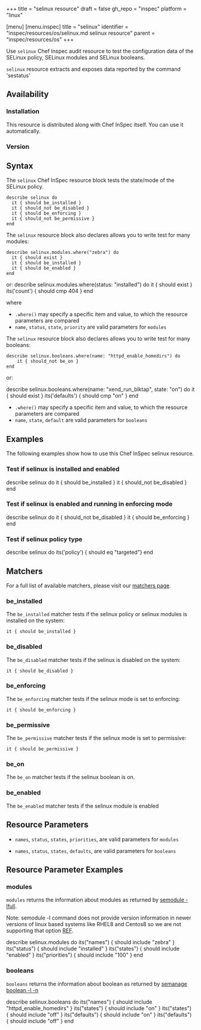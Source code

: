 +++
title = "selinux resource"
draft = false
gh_repo = "inspec"
platform = "linux"

[menu]
  [menu.inspec]
    title = "selinux"
    identifier = "inspec/resources/os/selinux.md selinux resource"
    parent = "inspec/resources/os"
+++

Use `selinux` Chef Inspec audit resource to test the configuration data of the SELinux policy, SELinux modules and SELinux booleans.

`selinux` resource extracts and exposes data reported by the command 'sestatus'

## Availability

### Installation

This resource is distributed along with Chef InSpec itself. You can use it automatically.

### Version

## Syntax

The `selinux` Chef InSpec resource block tests the state/mode of the SELinux policy.

    describe selinux do
      it { should be_installed }
      it { should_not be_disabled }
      it { should be_enforcing }
      it { should_not be_permissive }
    end

The `selinux` resource block also declares allows you to write test for many modules:

    describe selinux.modules.where("zebra") do
      it { should exist }
      it { should be_installed }
      it { should be_enabled }
    end

or:
    describe selinux.modules.where(status: "installed") do
      it { should exist }
      its('count') { should cmp 404 }
    end

where

- `.where()` may specify a specific item and value, to which the resource parameters are compared
- `name`, `status`, `state`, `priority` are valid parameters for `modules`

The `selinux` resource block also declares allows you to write test for many booleans:

    describe selinux.booleans.where(name: "httpd_enable_homedirs") do
        it { should_not be_on }
    end

or:

  describe selinux.booleans.where(name: "xend_run_blktap", state: "on") do
    it { should exist }
    its('defaults') { should cmp "on" }
  end

- `.where()` may specify a specific item and value, to which the resource parameters are compared
- `name`, `state`, `default` are valid parameters for `booleans`

## Examples

The following examples show how to use this Chef InSpec selinux resource.

### Test if selinux is installed and enabled

describe selinux do
  it { should be_installed }
  it { should_not be_disabled }
end

### Test if selinux is enabled and running in enforcing mode

describe selinux do
  it { should_not be_disabled }
  it { should be_enforcing }
end

### Test if selinux policy type
describe selinux do
  its('policy') { should eq "targeted"}
end

## Matchers

For a full list of available matchers, please visit our [matchers page](/inspec/matchers/).

### be_installed

The `be_installed` matcher tests if the selinux policy or selinux modules is installed on the system:

    it { should be_installed }

### be_disabled

The `be_disabled` matcher tests if the selinux is disabled on the system:

    it { should be_disabled }

### be_enforcing

The `be_enforcing` matcher tests if the selinux mode is set to enforcing:

    it { should be_enforcing }

### be_permissive

The `be_permissive` matcher tests if the selinux mode is set to permissive:

    it { should be_permissive }

### be_on
The `be_on` matcher tests if the selinux boolean is on.

### be_enabled
The `be_enabled` matcher tests if the selinux module is enabled

## Resource Parameters

- `names`, `status`, `states`, `priorities`,  are valid parameters for `modules`

- `names`, `status`, `states`, `defaults`,  are valid parameters for `booleans`

## Resource Parameter Examples

### modules

`modules` returns the information about modules as returned by [semodule -lfull](https://man7.org/linux/man-pages/man8/semodule.8.html).

Note: semodule -l command does not provide version information in newer versions of linux based systems like RHEL8 and Centos8 so we are not supporting that option [REF](https://access.redhat.com/solutions/2760071).

describe selinux.modules do
  its("names") { should include "zebra" }
  its("status") { should include "installed" }
  its("states") { should include "enabled" }
  its("priorities") { should include "100" }
end

### booleans

`booleans` returns the information about boolean as returned by [semanage boolean -l -n](https://man7.org/linux/man-pages/man8/semanage-boolean.8.html)

describe selinux.booleans do
  its("names") { should include "httpd_enable_homedirs" }
  its("states") { should include "on" }
  its("states") { should include "off" }
  its("defaults") { should include "on" }
  its("defaults") { should include "off" }
end
